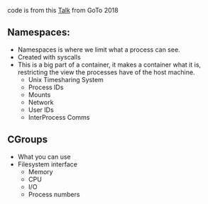 
code is from this [Talk](https://www.youtube.com/watch?v=8fi7uSYlOdc&ab_channel=GOTOConferences) from GoTo 2018


## Namespaces:

- Namespaces is where we limit what a process can see.
- Created with syscalls
- This is a big part of a container, it makes a container what it is, restricting the view the processes have of the host machine. 
    - Unix Timesharing System 
    - Process IDs 
    - Mounts 
    - Network 
    - User IDs 
    - InterProcess Comms


## CGroups

- What you can use 
- Filesystem interface 
    - Memory 
    - CPU 
    - I/O 
    - Process numbers